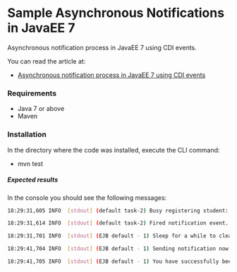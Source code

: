 # Sample Asynchronous Notifications in JavaEE 7
Asynchronous notification process in JavaEE 7 using CDI events.

You can read the article at:
* [Asynchronous notification process in JavaEE 7 using CDI events](https://www.linkedin.com/pulse/asynchronous-notifications-javaee-7-jannie-louwrens)

### Requirements

* Java 7 or above
* Maven

### Installation
In the directory where the code was installed, execute the CLI command:

* mvn test

##### Expected results
In the console you should see the following messages:

```sh
18:29:31,605 INFO  [stdout] (default task-2) Busy registering student: Roxy in course: Science 101

18:29:31,614 INFO  [stdout] (default task-2) Fired notification event.

18:29:31,701 INFO  [stdout] (EJB default - 1) Sleep for a while to clearly show the effect of asynchronous.

18:29:41,704 INFO  [stdout] (EJB default - 1) Sending notification now:

18:29:41,705 INFO  [stdout] (EJB default - 1) You have successfully been registered.
```

